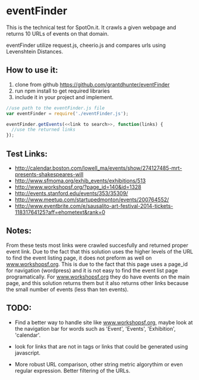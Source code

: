 # eventFinder


This is the technical test for SpotOn.it. It crawls a given webpage and returns 10 URLs of events on that domain.

eventFinder utilize request.js, cheerio.js and compares urls using Levenshtein Distances.

## How to use it:
1. clone from github https://github.com/grantdhunter/eventFinder
2. run npm install to get required libraries
3. include it in your project and implement.
```javascript
//use path to the eventFinder.js file
var eventFinder = require('./eventFinder.js');

eventFinder.getEvents(<<link to search>>, function(links) {
  //use the returned links
});
```

## Test Links:
- http://calendar.boston.com/lowell_ma/events/show/274127485-mrt-presents-shakespeares-will
- http://www.sfmoma.org/exhib_events/exhibitions/513
- http://www.workshopsf.org/?page_id=140&id=1328
- http://events.stanford.edu/events/353/35309/
- http://www.meetup.com/startupedmonton/events/200764552/
- http://www.eventbrite.com/e/sausalito-art-festival-2014-tickets-11831764125?aff=ehometext&rank=0 

## Notes: 
From these tests most links were crawled succesfully and returned proper event link. Due to the fact that this solution uses the higher levels of the URL to find the event listing page, it does not preform as well on www.workshopsf.org.  This is due to the fact that this page uses a page_id for navigation (wordpress) and it is not easy to find the event list page programatically. For www.workshopsf.org they do have events on the main page, and this solution returns them but it also returns other links because the small number of events (less than ten events).


## TODO: 
- Find a better way to handle site like www.workshopsf.org, maybe look at the navigation bar for words such as 'Event', 'Events', 'Exhibition', 'calendar'.

- look for links that are not in <a></a> tags or links that could be generated using javascript.

- More robust URL comparison, other string metric algorythim or even regular expression. Better filtering of the URLs.